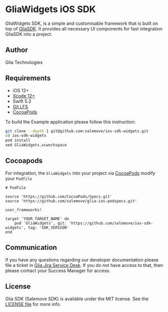 # GliaWidgets iOS SDK

GliaWidgets SDK, is a simple and customisable framework that is built on top of [GliaSDK](https://github.com/salemove/ios-bundle). It provides all necessary UI components for fast integration GliaSDK into a project.

## Author

Glia Technologies


## Requirements
 - iOS 12+
 - [Xcode 12+](https://developer.apple.com/xcode/)
 - Swift 5.3
 - [Git LFS](https://git-lfs.github.com/)
 - [CocoaPods](https://cocoapods.org/)

To build the Example application please follow this instruction:
```sh
git clone --depth 1 git@github.com:salemove/ios-sdk-widgets.git
cd ios-sdk-widgets
pod install
xed GliaWidgets.xcworkspace
```


## Cocoapods

For integration, the `GliaWidgets` into your project via [CocoaPods](https://cocoapods.org/) modify your `Podfile`
```
# Podfile

source 'https://github.com/CocoaPods/Specs.git'
source 'https://github.com/salemove/glia-ios-podspecs.git'

user_frameworks!

target 'YOUR_TARGET_NAME' do
    pod 'GliaWidgets', git: 'https://github.com/salemove/ios-sdk-widgets', tag: 'SDK_VERSION'
end

```

## Communication

If you have any questions regarding our developer documentation please file a ticket in [Glia Jira Service Desk](https://salemove.atlassian.net/servicedesk/customer/portal/1). If you do not have access to that, then please contact your Success Manager for access.


## License

Glia SDK (Salemove SDK) is available under the MIT license. See the [LICENSE file](LICENSE) for more info.
